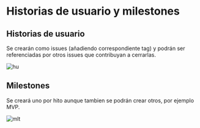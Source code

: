 # Historias de usuario y milestones

## Historias de usuario
Se crearán como issues (añadiendo correspondiente tag) y podrán ser referenciadas por otros issues que contribuyan a cerrarlas.

![hu](https://user-images.githubusercontent.com/45092820/109414851-932a5a80-79b5-11eb-997c-53ad02d9ee66.png)

## Milestones
Se creará uno por hito aunque tambien se podrán crear otros, por ejemplo MVP.

![mlt](https://user-images.githubusercontent.com/45092820/109414857-9c1b2c00-79b5-11eb-9c66-4a59e7198c21.png)
